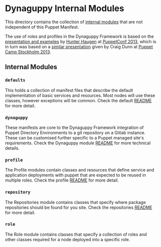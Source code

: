 # Dynaguppy Internal Modules

This directory contains the collection of [internal modules](README.md#Internal_Modules) that are not independent of this Puppet Manifest. 

The use of roles and profiles in the Dynaguppy Framework is based on the [presentation and examples](https://github.com/hunner/roles_and_profiles) by [Hunter Haugen](https://github.com/hunner) at [PuppetConf 2013](http://puppetconf.com/), which is in turn was based on a [similar presentation](http://www.slideshare.net/PuppetLabs/roles-talk) given by Craig Dunn at [Puppet Camp Stockholm 2013](http://puppetlabs.com/community/puppet-camp#previous).

## Internal Modules

### `defaults`

This holds a collection of manifest files that describe the default implementation of basic services and resources. Most nodes will use these classes, however exceptions will be common. Check the default [README](modules/defaults/README.md) for more detail.

### `dynaguppy`

These manifests are core to the Dynaguppy Framework integration of Puppet Directory Environments to a git repository on a Gitlab instance. These can be customised further specific to a Puppet managed site's requirements. Check the Dynaguppy module [README](modules/dynaguppy/README.md) for more technical details.

### `profile`

The Profile modules contain classes and resources that define service and application deployments with puppet that are expected to be reused in multiple roles. Check the profile [README](modules/profile/README.md) for more detail.

### `repository`

The Repositories module contains classes that specify where package repositories should be found for you site. Check the repositories [README](modules/repositories/README.md) for more detail.

### `role`

The Role module contains classes that specify a collection of roles and other classes required for a node deployed into a specific role.